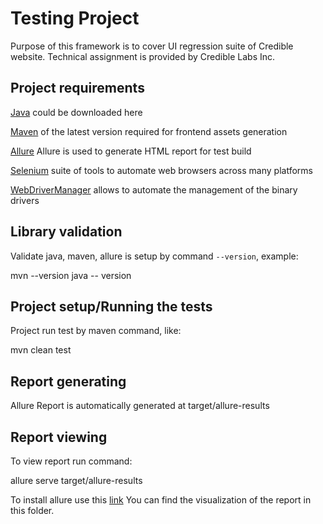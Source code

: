 # Testing Project

Purpose of this framework is to cover UI regression suite of Credible website.
Technical assignment is provided by Credible Labs Inc.


Project requirements
--------------------
[Java](https://www.oracle.com/technetwork/java/javase/downloads/jdk8-downloads-2133151.html) could be downloaded here 

[Maven](https://maven.apache.org/download.cgi) of the latest version required for frontend assets generation 

[Allure](https://docs.qameta.io/allure/#_installing_a_commandline) Allure is used to generate HTML report for test build

[Selenium](https://www.seleniumhq.org/) suite of tools to automate web browsers across many platforms

[WebDriverManager](https://github.com/bonigarcia/webdrivermanager) allows to automate the management of the binary drivers

Library validation
-------------
Validate java, maven, allure is setup by command `--version`, example:

mvn --version
java -- version

Project setup/Running the tests
-------------
Project run test by maven command, like:


mvn clean test


Report generating
-------------
Allure Report is automatically generated at target/allure-results

Report viewing
-------------

To view report run command:

allure serve target/allure-results


To install allure use this [link](https://docs.qameta.io/allure/#_installing_a_commandline)
You can find the visualization of the report in this folder.
